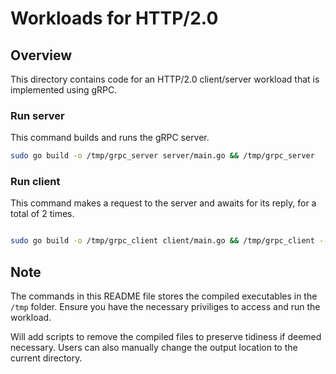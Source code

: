 # Workloads for HTTP/2.0

## Overview
This directory contains code for an HTTP/2.0 client/server workload that is implemented using gRPC.

### Run server
This command builds and runs the gRPC server.
```bash
sudo go build -o /tmp/grpc_server server/main.go && /tmp/grpc_server
```

### Run client
This command makes a request to the server and awaits for its reply, for a total of 2 times.
```bash

sudo go build -o /tmp/grpc_client client/main.go && /tmp/grpc_client --count 2
```

## Note
The commands in this README file stores the compiled executables in the `/tmp` folder. Ensure you have the necessary priviliges to access and run the workload.

Will add scripts to remove the compiled files to preserve tidiness if deemed necessary. Users can also manually change the output location to the current directory.

